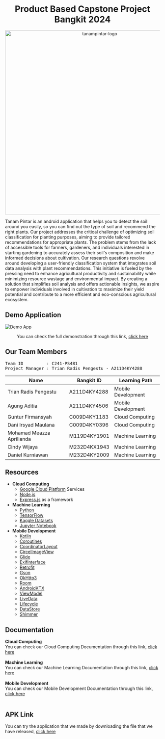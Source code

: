 <p align="center">
  <h1 align="center"><b>Product Based Capstone Project Bangkit 2024</b></h1>
</p>

<p align="center">
  <img src="https://github.com/TanamPintar/Mobile-Development/assets/117373959/9606366e-a406-4b7b-ad4c-c9e7e64aa991" alt="tanampintar-logo" width="600px">
</p>

Tanam Pintar is an android application that helps you to detect the soil around you easily, so you can find out the type of soil and recommend the right plants.
Our project addresses the critical challenge of optimizing soil classification for planting purposes, aiming to provide tailored recommendations for appropriate plants. The problem stems from the lack of accessible tools for farmers, gardeners, and individuals interested in starting gardening to accurately assess their soil's composition and make informed decisions about cultivation. Our research questions revolve around developing a user-friendly classification system that integrates soil data analysis with plant recommendations. This initiative is fueled by the pressing need to enhance agricultural productivity and sustainability while minimizing resource wastage and environmental impact. By creating a solution that simplifies soil analysis and offers actionable insights, we aspire to empower individuals involved in cultivation to maximize their yield potential and contribute to a more efficient and eco-conscious agricultural ecosystem.

## Demo Application
![Demo App](https://github.com/TanamPintar/Mobile-Development/assets/117373959/e8296359-eda7-4980-aa52-229e0167c390)
<p align="center">
 You can check the full demonstration through this link, <a href="https://drive.google.com/file/d/1wi9bQ-hlQMNTvsZE5ykYUYOiUrdNMoFi/view">click here</a>
</p>

## Our Team Members
<pre>
Team ID         : C241-PS481
Project Manager : Trian Radis Pengestu - A211D4KY4288
</pre>

| Name                       | Bangkit ID   | Learning Path      |
| ---------------------------| ------------ | ------------------ |
| Trian Radis Pengestu       | A211D4KY4288 | Mobile Development |
| Agung Aditia               | A211D4KY4506 | Mobile Development |
| Guntur Firmansyah          | C009D4KY1183 | Cloud Computing    |
| Dani Irsyad Maulana        | C009D4KY0396 | Cloud Computing    |
| Mohamad Meazza Aprilianda  | M119D4KY1901 | Machine Learning   |
| Cindy Wijaya               | M232D4KX1943 | Machine Learning   |
| Daniel Kurniawan           | M232D4KY2009 | Machine Learning   |

## Resources
- <b>Cloud Computing </b>
  - [Google Cloud Platform](https://cloud.google.com/) Services
  - [Node.js](https://nodejs.org/en)
  - [Express.js](https://expressjs.com/) as a framework
- <b>Machine Learning</b>
  - [Python](https://www.python.org/)
  - [TensorFlow](https://www.tensorflow.org/)
  - [Kaggle Datasets](https://www.kaggle.com/)
  - [Jupyter Notebook](https://jupyter.org/)
- <b>Mobile Development</b>
  - [Kotlin](https://kotlinlang.org/)
  - [Coroutines](https://developer.android.com/kotlin/coroutines)
  - [CoordinatorLayout](https://developer.android.com/reference/androidx/coordinatorlayout/widget/CoordinatorLayout)
  - [CircelImageView](https://github.com/hdodenhof/CircleImageView)
  - [Glide](https://github.com/bumptech/glide)
  - [ExifInterface](https://developer.android.com/reference/android/media/ExifInterface)
  - [Retrofit](https://square-github-io.translate.goog/retrofit/?_x_tr_sl=en&_x_tr_tl=id&_x_tr_hl=id&_x_tr_pto=tc)
  - [Gson](https://github.com/square/retrofit/tree/trunk/retrofit-converters/gson)
  - [OkHttp3](https://square.github.io/okhttp/recipes/)
  - [Room](https://developer.android.com/training/data-storage/room)
  - [AndroidKTX](https://developer.android.com/kotlin/ktx?hl=id)
  - [ViewModel](https://developer.android.com/topic/libraries/architecture/viewmodel)
  - [LiveData](https://developer.android.com/topic/libraries/architecture/livedata)
  - [Lifecycle](https://developer.android.com/guide/components/activities/activity-lifecycle)
  - [DataStore](https://developer.android.com/topic/libraries/architecture/datastore)
  - [Shimmer](https://github.com/facebookarchive/shimmer-android)

## Documentation
<b>Cloud Computing</b><br>
You can check our Cloud Computing Documentation through this link, [click here](https://github.com/TanamPintar/Cloud-Computing)<br><br>
<b>Machine Learning</b><br>
You can check our Machine Learning Documentation through this link, [click here](https://github.com/TanamPintar/Machine-Learning)<br><br>
<b>Mobile Development</b><br>
You can check our Mobile Development Documentation through this link, [click here](https://github.com/TanamPintar/Mobile-Development)<br><br>

## APK Link
You can try the application that we made by downloading the file that we have released, [click here](https://drive.google.com/file/d/1hEQ9HhYTjLG5oJ5c_-Lna5ye2AQ5u8z_/view?usp=sharing)



